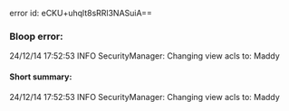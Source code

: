error id: eCKU+uhqlt8sRRl3NASuiA==
### Bloop error:

24/12/14 17:52:53 INFO SecurityManager: Changing view acls to: Maddy
#### Short summary: 

24/12/14 17:52:53 INFO SecurityManager: Changing view acls to: Maddy